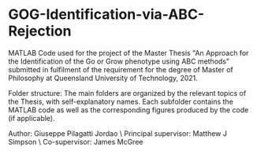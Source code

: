 # GOG-Identification-via-ABC-Rejection
MATLAB Code used for the project of the Master Thesis "An Approach for the Identification of the Go or Grow phenotype using ABC methods" 
submitted in fulfilment of the requirement for the degree of Master of Philosophy at Queensland University of Technology, 2021.

Folder structure: The main folders are organized by the relevant topics of the Thesis, with self-explanatory names. Each subfolder contains the MATLAB code as well as the corresponding figures produced by the code (if applicable). 

Author: Giuseppe Pilagatti Jordao \\
Principal supervisor: Matthew J Simpson \\
Co-supervisor: James McGree
